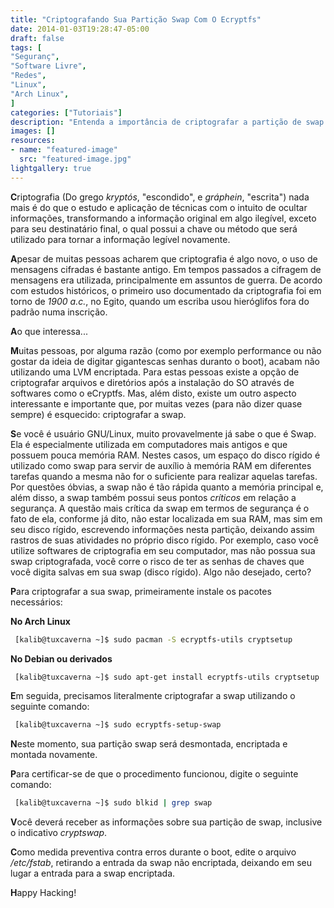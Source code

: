 ```yaml
---
title: "Criptografando Sua Partição Swap Com O Ecryptfs"
date: 2014-01-03T19:28:47-05:00
draft: false
tags: [
"Seguranç",
"Software Livre",
"Redes",
"Linux",
"Arch Linux",
]
categories: ["Tutoriais"]
description: "Entenda a importância de criptografar a partição de swap e como fazê-lo com o ecryptfs."
images: []
resources:
- name: "featured-image"
  src: "featured-image.jpg"
lightgallery: true
---
```

**C**riptografia (Do grego *kryptós*, "escondido", e *gráphein*, "escrita") nada mais é do que o estudo e aplicação de técnicas com o intuito de ocultar informações, transformando a informação original em algo ilegível, exceto para seu destinatário final, o qual possui a chave ou método que será utilizado para tornar a informação legível novamente.

<!--more-->

**A**pesar de muitas pessoas acharem que criptografia é algo novo, o uso de mensagens cifradas é bastante antigo. Em tempos passados a cifragem de mensagens era utilizada, principalmente em assuntos de guerra. De acordo com estudos históricos, o primeiro uso documentado da criptografia foi em torno de *1900 a.c.*, no Egito, quando um escriba usou hieróglifos fora do padrão numa inscrição.

**A**o que interessa...

**M**uitas pessoas, por alguma razão (como por exemplo performance ou não gostar da ideia de digitar gigantescas senhas duranto o boot), acabam não utilizando uma LVM encriptada. Para estas pessoas existe a opção de criptografar arquivos e diretórios após a instalação do SO através de softwares como o eCryptfs. Mas, além disto, existe um outro aspecto interessante e importante que, por muitas vezes (para não dizer quase sempre) é esquecido: criptografar a swap.

**S**e você é usuário GNU/Linux, muito provavelmente já sabe o que é Swap. Ela é especialmente utilizada em computadores mais antigos e que possuem pouca memória RAM. Nestes casos, um espaço do disco rígido é utilizado como swap para servir de auxílio à memória RAM em diferentes tarefas quando a mesma não for o suficiente para realizar aquelas tarefas. Por questões óbvias, a swap não é tão rápida quanto a memória principal e, além disso, a swap também possui seus pontos *críticos* em relação a segurança. A questão mais crítica da swap em termos de segurança é o fato de ela, conforme já dito, não estar localizada em sua RAM, mas sim em seu disco rígido, escrevendo informações nesta partição, deixando assim rastros de suas atividades no próprio disco rígido. Por exemplo, caso você utilize softwares de criptografia em seu computador, mas não possua sua swap criptografada, você corre o risco de ter as senhas de chaves que você digita salvas em sua swap (disco rígido). Algo não desejado, certo?

**P**ara criptografar a sua swap, primeiramente instale os pacotes necessários:

**No Arch Linux**

```bash
 [kalib@tuxcaverna ~]$ sudo pacman -S ecryptfs-utils cryptsetup
```

**No Debian ou derivados**

```bash
 [kalib@tuxcaverna ~]$ sudo apt-get install ecryptfs-utils cryptsetup
```

**E**m seguida, precisamos literalmente criptografar a swap utilizando o seguinte comando:

```bash
 [kalib@tuxcaverna ~]$ sudo ecryptfs-setup-swap
```

**N**este momento, sua partição swap será desmontada, encriptada e montada novamente.

**P**ara certificar-se de que o procedimento funcionou, digite o seguinte comando:

```bash
 [kalib@tuxcaverna ~]$ sudo blkid | grep swap
```

**V**ocê deverá receber as informações sobre sua partição de swap, inclusive o indicativo *cryptswap*.

**C**omo medida preventiva contra erros durante o boot, edite o arquivo */etc/fstab*, retirando a entrada da swap não encriptada, deixando em seu lugar a entrada para a swap encriptada.

**H**appy Hacking!
